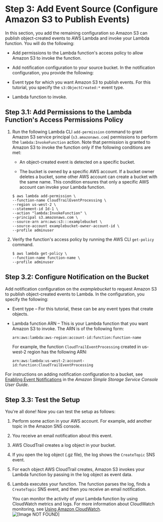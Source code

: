 # Step 3: Add Event Source \(Configure Amazon S3 to Publish Events\)<a name="with-cloudtrail-example-configure-event-source"></a>

 In this section, you add the remaining configuration so Amazon S3 can publish object\-created events to AWS Lambda and invoke your Lambda function\. You will do the following:

+ Add permissions to the Lambda function's access policy to allow Amazon S3 to invoke the function\.

+  Add notification configuration to your source bucket\. In the notification configuration, you provide the following: 

  + Event type for which you want Amazon S3 to publish events\. For this tutorial, you specify the `s3:ObjectCreated:*` event type\.

  + Lambda function to invoke\.

## Step 3\.1: Add Permissions to the Lambda Function's Access Permissions Policy<a name="with-cloudtrail-example-configure-event-source-add-permission"></a>

1. Run the following Lambda CLI `add-permission` command to grant Amazon S3 service principal \(`s3.amazonaws.com`\) permissions to perform the `lambda:InvokeFunction` action\. Note that permission is granted to Amazon S3 to invoke the function only if the following conditions are met:

   + An object\-created event is detected on a specific bucket\.

   + The bucket is owned by a specific AWS account\. If a bucket owner deletes a bucket, some other AWS account can create a bucket with the same name\. This condition ensures that only a specific AWS account can invoke your Lambda function\.

   ```
   $ aws lambda add-permission \
   --function-name CloudTrailEventProcessing \
   --region us-west-2 \
   --statement-id Id-1 \
   --action "lambda:InvokeFunction" \
   --principal s3.amazonaws.com \
   --source-arn arn:aws:s3:::examplebucket \
   --source-account examplebucket-owner-account-id \
   --profile adminuser
   ```

1. Verify the function's access policy by running the AWS CLI `get-policy` command\.

   ```
   $ aws lambda get-policy \
   --function-name function-name \
   --profile adminuser
   ```

## Step 3\.2: Configure Notification on the Bucket<a name="with-cloudtrail-example-configure-event-source-add-notif-config"></a>

Add notification configuration on the *examplebucket* to request Amazon S3 to publish object\-created events to Lambda\. In the configuration, you specify the following:

+ Event type – For this tutorial, these can be any event types that create objects\.

+ Lambda function ARN – This is your Lambda function that you want Amazon S3 to invoke\. The ARN is of the following form:

  ```
  arn:aws:lambda:aws-region:account-id:function:function-name
  ```

  For example, the function `CloudTrailEventProcessing` created in us\-west\-2 region has the following ARN:

  ```
  arn:aws:lambda:us-west-2:account-id:function:CloudTrailEventProcessing
  ```

For instructions on adding notification configuration to a bucket, see [Enabling Event Notifications](http://docs.aws.amazon.com/AmazonS3/latest/user-guide/SettingBucketNotifications.html) in the *Amazon Simple Storage Service Console User Guide*\.

## Step 3\.3: Test the Setup<a name="with-cloudtrail-example-final-integration-test-no-iam"></a>

You're all done\! Now you can test the setup as follows:

1. Perform some action in your AWS account\. For example, add another topic in the Amazon SNS console\.

1. You receive an email notification about this event\. 

1. AWS CloudTrail creates a log object in your bucket\.

1. If you open the log object \(\.gz file\), the log shows the `CreateTopic` SNS event\.

1. For each object AWS CloudTrail creates, Amazon S3 invokes your Lambda function by passing in the log object as event data\.

1. Lambda executes your function\. The function parses the log, finds a `CreateTopic` SNS event, and then you receive an email notification\. 

   You can monitor the activity of your Lambda function by using CloudWatch metrics and logs\. For more information about CloudWatch monitoring, see [Using Amazon CloudWatch](monitoring-functions.md)\.   
![\[Image NOT FOUND\]](http://docs.aws.amazon.com/lambda/latest/dg/images/wt-cloudtrail-200.png)